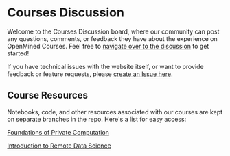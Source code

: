 # Courses Discussion

Welcome to the Courses Discussion board, where our community can post any questions, comments, or feedback they have about the experience on OpenMined Courses. Feel free to [navigate over to the discussion](https://github.com/OpenMined/courses/discussions) to get started!

If you have technical issues with the website itself, or want to provide feedback or feature requests, please [create an Issue here](https://github.com/OpenMined/openmined/issues). 

## Course Resources

Notebooks, code, and other resources associated with our courses are kept on separate branches in the repo. Here's a list for easy access:

[Foundations of Private Computation](https://github.com/OpenMined/courses/tree/foundations-of-private-computation)

[Introduction to Remote Data Science](https://github.com/OpenMined/courses/tree/introduction-to-remote-data-science)
